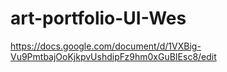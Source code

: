 # art-portfolio-UI-Wes
https://docs.google.com/document/d/1VXBig-Vu9PmtbajOoKjkpvUshdipFz9hm0xGuBIEsc8/edit